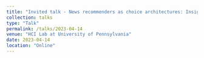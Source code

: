 ```yaml
---
title: "Invited talk - News recommenders as choice architectures: Insights into news recommender design, its effects, and potential societal implications."
collection: talks
type: "Talk"
permalink: /talks/2023-04-14
venue: "HCI Lab at University of Pennsylvania"
date: 2023-04-14
location: "Online"
---
```



